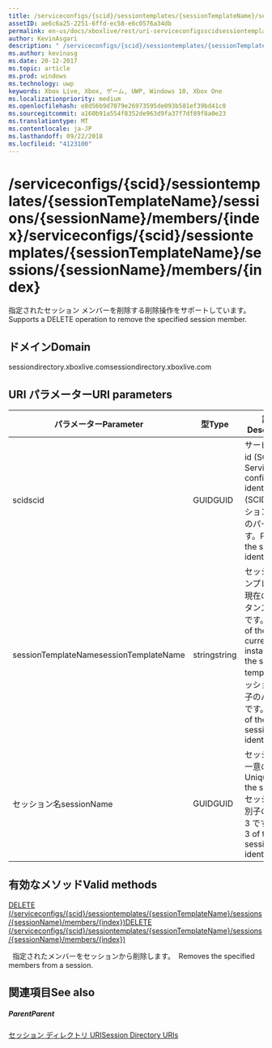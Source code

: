 ```yaml
---
title: /serviceconfigs/{scid}/sessiontemplates/{sessionTemplateName}/sessions/{sessionName}/members/{index}
assetID: ae6c6a25-2251-6ffd-ec58-e6c0576a34db
permalink: en-us/docs/xboxlive/rest/uri-serviceconfigsscidsessiontemplatessessiontemplatenamesessionnamemembersindex.html
author: KevinAsgari
description: " /serviceconfigs/{scid}/sessiontemplates/{sessionTemplateName}/sessions/{sessionName}/members/{index}"
ms.author: kevinasg
ms.date: 20-12-2017
ms.topic: article
ms.prod: windows
ms.technology: uwp
keywords: Xbox Live, Xbox, ゲーム, UWP, Windows 10, Xbox One
ms.localizationpriority: medium
ms.openlocfilehash: e8d56b9d7079e26973595de093b581ef39bd41c0
ms.sourcegitcommit: a160b91a554f8352de963d9fa37f7df89f8a0e23
ms.translationtype: MT
ms.contentlocale: ja-JP
ms.lasthandoff: 09/22/2018
ms.locfileid: "4123100"
---
```

# <a name="serviceconfigsscidsessiontemplatessessiontemplatenamesessionssessionnamemembersindex"></a><span data-ttu-id="c0c64-104">/serviceconfigs/{scid}/sessiontemplates/{sessionTemplateName}/sessions/{sessionName}/members/{index}</span><span class="sxs-lookup"><span data-stu-id="c0c64-104">/serviceconfigs/{scid}/sessiontemplates/{sessionTemplateName}/sessions/{sessionName}/members/{index}</span></span>
<span data-ttu-id="c0c64-105">指定されたセッション メンバーを削除する削除操作をサポートしています。</span><span class="sxs-lookup"><span data-stu-id="c0c64-105">Supports a DELETE operation to remove the specified session member.</span></span>
<a id="ID4EO"></a>


## <a name="domain"></a><span data-ttu-id="c0c64-106">ドメイン</span><span class="sxs-lookup"><span data-stu-id="c0c64-106">Domain</span></span>
<span data-ttu-id="c0c64-107">sessiondirectory.xboxlive.com</span><span class="sxs-lookup"><span data-stu-id="c0c64-107">sessiondirectory.xboxlive.com</span></span>  
<a id="ID4ET"></a>


## <a name="uri-parameters"></a><span data-ttu-id="c0c64-108">URI パラメーター</span><span class="sxs-lookup"><span data-stu-id="c0c64-108">URI parameters</span></span>

| <span data-ttu-id="c0c64-109">パラメーター</span><span class="sxs-lookup"><span data-stu-id="c0c64-109">Parameter</span></span>| <span data-ttu-id="c0c64-110">型</span><span class="sxs-lookup"><span data-stu-id="c0c64-110">Type</span></span>| <span data-ttu-id="c0c64-111">説明</span><span class="sxs-lookup"><span data-stu-id="c0c64-111">Description</span></span>|
| --- | --- | --- |
| <span data-ttu-id="c0c64-112">scid</span><span class="sxs-lookup"><span data-stu-id="c0c64-112">scid</span></span>| <span data-ttu-id="c0c64-113">GUID</span><span class="sxs-lookup"><span data-stu-id="c0c64-113">GUID</span></span>| <span data-ttu-id="c0c64-114">サービス構成 id (SCID)。</span><span class="sxs-lookup"><span data-stu-id="c0c64-114">Service configuration identifier (SCID).</span></span> <span data-ttu-id="c0c64-115">セッション識別子のパート 1 です。</span><span class="sxs-lookup"><span data-stu-id="c0c64-115">Part 1 of the session identifier.</span></span>|
| <span data-ttu-id="c0c64-116">sessionTemplateName</span><span class="sxs-lookup"><span data-stu-id="c0c64-116">sessionTemplateName</span></span>| <span data-ttu-id="c0c64-117">string</span><span class="sxs-lookup"><span data-stu-id="c0c64-117">string</span></span>| <span data-ttu-id="c0c64-118">セッション テンプレートの現在のインスタンスの名前です。</span><span class="sxs-lookup"><span data-stu-id="c0c64-118">Name of the current instance of the session template.</span></span> <span data-ttu-id="c0c64-119">セッション識別子のパート 2 です。</span><span class="sxs-lookup"><span data-stu-id="c0c64-119">Part 2 of the session identifier.</span></span>|
| <span data-ttu-id="c0c64-120">セッション名</span><span class="sxs-lookup"><span data-stu-id="c0c64-120">sessionName</span></span>| <span data-ttu-id="c0c64-121">GUID</span><span class="sxs-lookup"><span data-stu-id="c0c64-121">GUID</span></span>| <span data-ttu-id="c0c64-122">セッションの一意の ID。</span><span class="sxs-lookup"><span data-stu-id="c0c64-122">Unique ID of the session.</span></span> <span data-ttu-id="c0c64-123">セッション識別子のパート 3 です。</span><span class="sxs-lookup"><span data-stu-id="c0c64-123">Part 3 of the session identifier.</span></span>|

<a id="ID4EDC"></a>


## <a name="valid-methods"></a><span data-ttu-id="c0c64-124">有効なメソッド</span><span class="sxs-lookup"><span data-stu-id="c0c64-124">Valid methods</span></span>

[<span data-ttu-id="c0c64-125">DELETE (/serviceconfigs/{scid}/sessiontemplates/{sessionTemplateName}/sessions/{sessionName}/members/{index})</span><span class="sxs-lookup"><span data-stu-id="c0c64-125">DELETE (/serviceconfigs/{scid}/sessiontemplates/{sessionTemplateName}/sessions/{sessionName}/members/{index})</span></span>](uri-serviceconfigsscidsessiontemplatessessiontemplatenamesessionnamemembersindexdelete.md)

<span data-ttu-id="c0c64-126">&nbsp;&nbsp;指定されたメンバーをセッションから削除します。</span><span class="sxs-lookup"><span data-stu-id="c0c64-126">&nbsp;&nbsp;Removes the specified members from a session.</span></span>

<a id="ID4ENC"></a>


## <a name="see-also"></a><span data-ttu-id="c0c64-127">関連項目</span><span class="sxs-lookup"><span data-stu-id="c0c64-127">See also</span></span>

<a id="ID4EPC"></a>


##### <a name="parent"></a><span data-ttu-id="c0c64-128">Parent</span><span class="sxs-lookup"><span data-stu-id="c0c64-128">Parent</span></span>

[<span data-ttu-id="c0c64-129">セッション ディレクトリ URI</span><span class="sxs-lookup"><span data-stu-id="c0c64-129">Session Directory URIs</span></span>](atoc-reference-sessiondirectory.md)
